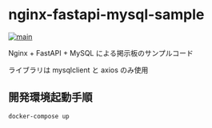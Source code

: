 # nginx-fastapi-mysql-sample

[![main](https://github.com/os1ma/nginx-fastapi-mysql-sample/actions/workflows/main.yaml/badge.svg)](https://github.com/os1ma/nginx-fastapi-mysql-sample/actions/workflows/main.yaml)

Nginx + FastAPI + MySQL による掲示板のサンプルコード

ライブラリは mysqlclient と axios のみ使用

## 開発環境起動手順

```console
docker-compose up
```
